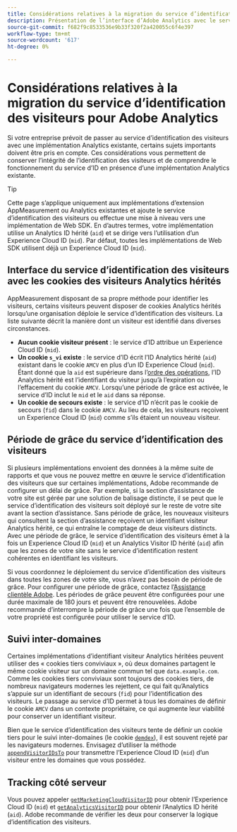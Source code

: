 ```yaml
---
title: Considérations relatives à la migration du service d’identification des visiteurs pour Adobe Analytics
description: Présentation de l’interface d’Adobe Analytics avec le service d’identification des visiteurs.
source-git-commit: f682f9c8533536e9b33f320f2a420055c6f4e397
workflow-type: tm+mt
source-wordcount: '617'
ht-degree: 0%

---
```


# Considérations relatives à la migration du service d’identification des visiteurs pour Adobe Analytics

Si votre entreprise prévoit de passer au service d’identification des visiteurs avec une implémentation Analytics existante, certains sujets importants doivent être pris en compte. Ces considérations vous permettent de conserver l’intégrité de l’identification des visiteurs et de comprendre le fonctionnement du service d’ID en présence d’une implémentation Analytics existante.

>[!TIP]
>
>Cette page s’applique uniquement aux implémentations d’extension AppMeasurement ou Analytics existantes et ajoute le service d’identification des visiteurs ou effectue une mise à niveau vers une implémentation de Web SDK. En d’autres termes, votre implémentation utilise un Analytics ID hérité (`aid`) et se dirige vers l’utilisation d’un Experience Cloud ID (`mid`). Par défaut, toutes les implémentations de Web SDK utilisent déjà un Experience Cloud ID (`mid`).

## Interface du service d’identification des visiteurs avec les cookies des visiteurs Analytics hérités

AppMeasurement disposant de sa propre méthode pour identifier les visiteurs, certains visiteurs peuvent disposer de cookies Analytics hérités lorsqu’une organisation déploie le service d’identification des visiteurs. La liste suivante décrit la manière dont un visiteur est identifié dans diverses circonstances.

* **Aucun cookie visiteur présent** : le service d’ID attribue un Experience Cloud ID (`mid`).
* **Un cookie `s_vi` existe** : le service d’ID écrit l’ID Analytics hérité (`aid`) existant dans le cookie `AMCV` en plus d’un ID Experience Cloud (`mid`). Étant donné que la `aid` est supérieure dans l’[ordre des opérations](overview.md), l’ID Analytics hérité est l’identifiant du visiteur jusqu’à l’expiration ou l’effacement du cookie `AMCV`. Lorsqu’une période de grâce est activée, le service d’ID inclut le `mid` et le `aid` dans sa réponse.
* **Un cookie de secours existe** : le service d’ID n’écrit pas le cookie de secours (`fid`) dans le cookie `AMCV`. Au lieu de cela, les visiteurs reçoivent un Experience Cloud ID (`mid`) comme s’ils étaient un nouveau visiteur.

## Période de grâce du service d’identification des visiteurs

Si plusieurs implémentations envoient des données à la même suite de rapports et que vous ne pouvez mettre en œuvre le service d’identification des visiteurs que sur certaines implémentations, Adobe recommande de configurer un délai de grâce. Par exemple, si la section d’assistance de votre site est gérée par une solution de balisage distincte, il se peut que le service d’identification des visiteurs soit déployé sur le reste de votre site avant la section d’assistance. Sans période de grâce, les nouveaux visiteurs qui consultent la section d’assistance reçoivent un identifiant visiteur Analytics hérité, ce qui entraîne le comptage de deux visiteurs distincts. Avec une période de grâce, le service d’identification des visiteurs émet à la fois un Experience Cloud ID (`mid`) et un Analytics Visitor ID hérité (`aid`) afin que les zones de votre site sans le service d’identification restent cohérentes en identifiant les visiteurs.

Si vous coordonnez le déploiement du service d’identification des visiteurs dans toutes les zones de votre site, vous n’avez pas besoin de période de grâce. Pour configurer une période de grâce, contactez l’[Assistance clientèle Adobe](https://helpx.adobe.com/fr/marketing-cloud/contact-support.html). Les périodes de grâce peuvent être configurées pour une durée maximale de 180 jours et peuvent être renouvelées. Adobe recommande d’interrompre la période de grâce une fois que l’ensemble de votre propriété est configurée pour utiliser le service d’ID.

## Suivi inter-domaines

Certaines implémentations d’identifiant visiteur Analytics héritées peuvent utiliser des « cookies tiers conviviaux », où deux domaines partagent le même cookie visiteur sur un domaine commun tel que `data.example.com`. Comme les cookies tiers conviviaux sont toujours des cookies tiers, de nombreux navigateurs modernes les rejettent, ce qui fait qu’Analytics s’appuie sur un identifiant de secours (`fid`) pour l’identification des visiteurs. Le passage au service d’ID permet à tous les domaines de définir le cookie `AMCV` dans un contexte propriétaire, ce qui augmente leur viabilité pour conserver un identifiant visiteur.

Bien que le service d’identification des visiteurs tente de définir un cookie tiers pour le suivi inter-domaines (le cookie [`demdex`](https://experienceleague.adobe.com/fr/docs/id-service/using/intro/cookies)), il est souvent rejeté par les navigateurs modernes. Envisagez d’utiliser la méthode [`appendVisitorIDsTo`](https://experienceleague.adobe.com/fr/docs/id-service/using/id-service-api/methods/appendvisitorid) pour transmettre l’Experience Cloud ID (`mid`) d’un visiteur entre les domaines que vous possédez.

## Tracking côté serveur

Vous pouvez appeler [`getMarketingCloudVisitorID`](https://experienceleague.adobe.com/fr/docs/id-service/using/id-service-api/methods/getmcvid) pour obtenir l’Experience Cloud ID (`mid`) et [`getAnalyticsVisitorID`](https://experienceleague.adobe.com/fr/docs/id-service/using/id-service-api/methods/getanalyticsvisitorid) pour obtenir l’Analytics ID hérité (`aid`). Adobe recommande de vérifier les deux pour conserver la logique d’identification des visiteurs.
